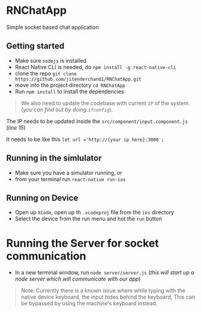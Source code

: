 # RNChatApp
Simple socket based chat application

## Getting started
* Make sure `nodejs` is installed
* React Native CLI is needed, do `npm install -g react-native-cli`
* clone the repo `git clone https://github.com/jitenderchand1/RNChatApp.git`
* move into the project directory `cd RNChatApp`
* Run `npm install` to install the dependencies

> We also need to update the codebase with current `IP` of the system. (_you can find out by doing `ifconfig`_).

The IP needs to be updated inside the `src/component/input.component.js` (_line 15_)

It needs to be like this `let url ='http://{your ip here}:3000';`


## Running in the simlulator
* Make sure you have a simulator running, or
* from your terminal run `react-native run-ios`

## Running on Device
* Open up `XCode`, open up th `.xcodeproj` file from the `ios` directory
* Select the device from the run menu and hot the `run` button



# Running the Server for socket communication
* In a new terminal window, run `node server/server.js` (_this will start up a node server which will communicate with our app_)



> Note: Currently there is a known issue where while typing with the native device keyboard, the input hides behind the keyboard, This can be bypassed by using the machine's keyboard instead.
